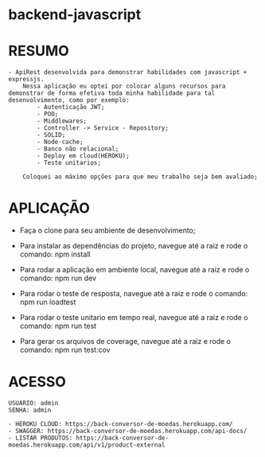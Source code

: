 # backend-javascript

# RESUMO
    - ApiRest desenvolvida para demonstrar habilidades com javascript + expressjs.
        Nessa aplicação eu optei por colocar alguns recursos para demonstrar de forma efetiva toda minha habilidade para tal desenvolvimento, como por exemplo:
            - Autenticação JWT;
            - POO;
            - Middlewares;
            - Controller -> Service - Repository;
            - SOLID;
            - Node-cache;
            - Banco não relacional;
            - Deploy em cloud(HEROKU);
            - Teste unitarios;
        
        Coloquei ao máximo opções para que meu trabalho seja bem avaliado;

# APLICAÇÃO

 - Faça o clone para seu ambiente de desenvolvimento;

 - Para instalar as dependências do projeto, navegue até a raiz e rode o comando: 
    npm install

 - Para rodar a aplicação em ambiente local, navegue até a raiz e rode o comando: 
    npm run dev

 - Para rodar o teste de resposta, navegue até a raiz e rode o comando: 
    npm run loadtest

 - Para rodar o teste unitario em tempo real, navegue até a raiz e rode o comando: 
    npm run test

- Para gerar os arquivos de coverage, navegue até a raiz e rode o comando: 
    npm run test:cov

# ACESSO
    USUARIO: admin
    SENHA: admin

    - HEROKU CLOUD: https://back-conversor-de-moedas.herokuapp.com/
    - SWAGGER: https://back-conversor-de-moedas.herokuapp.com/api-docs/
    - LISTAR PRODUTOS: https://back-conversor-de-moedas.herokuapp.com/api/v1/product-external    
